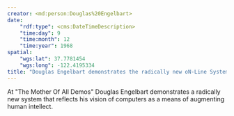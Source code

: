 ```yaml
---
creator: <md:person:Douglas%20Engelbart>
date:
    "rdf:type": <cms:DateTimeDescription>
    "time:day": 9
    "time:month": 12
    "time:year": 1968
spatial:
    "wgs:lat": 37.7781454
    "wgs:long": -122.4195334
title: "Douglas Engelbart demonstrates the radically new oN-Line System at \"The Mother of All Demos\""
---
```


At "The Mother Of All Demos" Douglas Engelbart demonstrates a radically new system that reflects his vision of computers as a means of augmenting human intellect.
